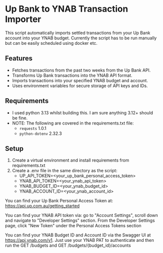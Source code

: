 # Up Bank to YNAB Transaction Importer

This script automatically imports settled transactions from your Up Bank account into your YNAB budget. Currently the script has to be run manually but can be easily scheduled using docker etc.

## Features

* Fetches transactions from the past two weeks from the Up Bank API.
* Transforms Up Bank transactions into the YNAB API format.
* Imports transactions into your specified YNAB budget and account.
* Uses environment variables for secure storage of API keys and IDs.

## Requirements

* I used python 3.13 whilst building this. I am sure anything 3.12+ should be fine.
* NOTE: The following are covered in the requirements.txt file:
	* `requests` 1.0.1
	* `python-dotenv` 2.32.3

## Setup
1. Create a virtual environment and install requirements from requirements.txt
2. Create a .env file in the same directory as the script:
	- UP_API_TOKEN=<your_up_bank_personal_access_token>
	- YNAB_API_TOKEN=<your_ynab_api_token>
	- YNAB_BUDGET_ID=<your_ynab_budget_id>
	- YNAB_ACCOUNT_ID=<your_ynab_account_id> 

You can find your Up Bank Personal Access Token at: https://api.up.com.au/getting_started

You can find your YNAB API token via: go to "Account Settings", scroll down and navigate to "Developer Settings" section. From the Developer Settings page, click "New Token" under the Personal Access Tokens section

You can find your YNAB Budget ID and Account ID via the Swagger UI at https://api.ynab.com/v1. Just use your YNAB PAT to authenticate and then run the GET /budgets and GET /budgets/{budget_id}/accounts
